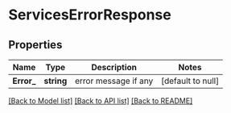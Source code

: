 # ServicesErrorResponse

## Properties
Name | Type | Description | Notes
------------ | ------------- | ------------- | -------------
**Error_** | **string** | error message if any | [default to null]

[[Back to Model list]](../README.md#documentation-for-models) [[Back to API list]](../README.md#documentation-for-api-endpoints) [[Back to README]](../README.md)


